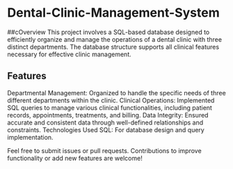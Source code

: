 # Dental-Clinic-Management-System

##cOverview
This project involves a SQL-based database designed to efficiently organize and manage the operations of a dental clinic with three distinct departments. The database structure supports all clinical features necessary for effective clinic management.

## Features
Departmental Management: Organized to handle the specific needs of three different departments within the clinic.
Clinical Operations: Implemented SQL queries to manage various clinical functionalities, including patient records, appointments, treatments, and billing.
Data Integrity: Ensured accurate and consistent data through well-defined relationships and constraints.
Technologies Used
SQL: For database design and query implementation.

Feel free to submit issues or pull requests. Contributions to improve functionality or add new features are welcome!
